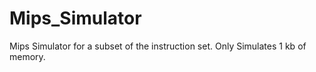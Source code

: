 Mips_Simulator
==============

Mips Simulator for a subset of the instruction set.
Only Simulates 1 kb of memory.
